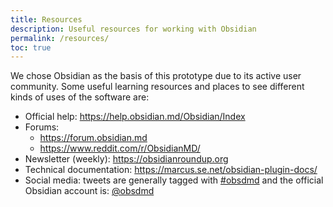 ```yaml
---
title: Resources
description: Useful resources for working with Obsidian
permalink: /resources/
toc: true
---
```


We chose Obsidian as the basis of this prototype due to its active user community. Some useful learning resources and places to see different kinds of uses of the software are:

- Official help: https://help.obsidian.md/Obsidian/Index
- Forums:
	- https://forum.obsidian.md
	- https://www.reddit.com/r/ObsidianMD/
- Newsletter (weekly): https://obsidianroundup.org
- Technical documentation: https://marcus.se.net/obsidian-plugin-docs/
- Social media: tweets are generally tagged with [\#obsdmd](https://twitter.com/search?q=obsdmd) and the official Obsidian account is: [@obsdmd](https://twitter.com/obsdmd)